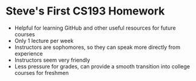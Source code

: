 # Steve's First CS193 Homework

- Helpful for learning GitHub and other useful resources for future courses
- Only 1 lecture per week
- Instructors are sophomores, so they can speak more directly from experience
- Instructors seem very friendly
- Less pressure for grades, can provide a smooth transition into college courses for freshmen
